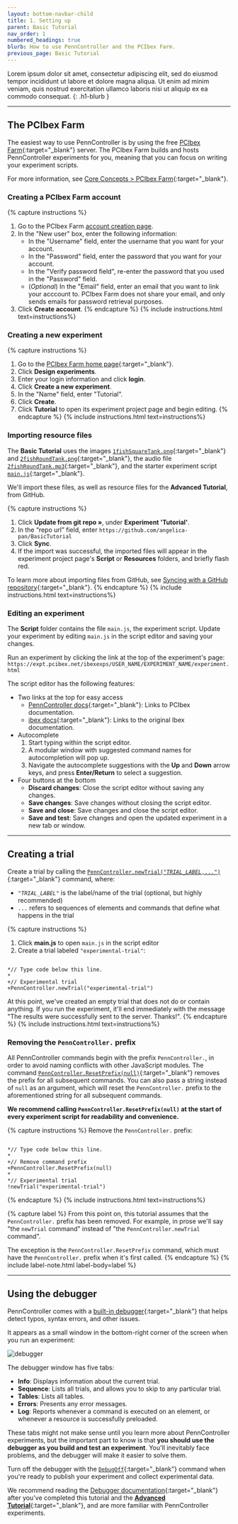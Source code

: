 ```yaml
---
layout: bottom-navbar-child
title: 1. Setting up
parent: Basic Tutorial
nav_order: 1
numbered_headings: true
blurb: How to use PennController and the PCIbex Farm.
previous_page: Basic Tutorial
---
```


Lorem ipsum dolor sit amet, consectetur adipiscing elit, sed do eiusmod tempor incididunt ut labore et dolore magna aliqua. Ut enim ad minim veniam, quis nostrud exercitation ullamco laboris nisi ut aliquip ex ea commodo consequat.
{: .h1-blurb }

---

## The PCIbex Farm

The easiest way to use PennController is by using the free [PCIbex Farm](https://expt.pcibex.net/){:target="_blank"} server. The PCIbex Farm builds and hosts PennController experiments for you, meaning that you can focus on writing your experiment scripts.

For more information, see [Core Concepts > PCIbex Farm]({{site.baseurl}}/core-concepts/4_pcibex-farm){:target="_blank"}.

### Creating a PCIbex Farm account

{% capture instructions %}

1. Go to the PCIbex Farm [account creation page](https://expt.pcibex.net/login).
2. In the "New user" box, enter the following information:
   + In the "Username" field, enter the username that you want for your account.
   + In the "Password" field, enter the password that you want for your account.
   + In the "Verify password field", re-enter the password that you used in the "Password" field.
   + (*Optional*) In the "Email" field, enter an email that you want to link your acccount to. PCIbex Farm does not share your email, and only sends emails for password retrieval purposes.
3. Click **Create account**.
{% endcapture %}
{% include instructions.html text=instructions%}

### Creating a new experiment

{% capture instructions %}

1. Go to the [PCIbex Farm home page](https://expt.pcibex.net/){:target="_blank"}.
2. Click **Design experiments**.
3. Enter your login information and click **login**.
4. Click **Create a new experiment**.
5. In the "Name" field, enter "Tutorial".
6. Click **Create**.
7. Click **Tutorial** to open its experiment project page and begin editing.
{% endcapture %}
{% include instructions.html text=instructions%}

### Importing resource files

The **Basic Tutorial** uses the images [`1fishSquareTank.png`]({{site.baseurl}}/assets/tutorials/1fishSquareTank.png){:target="_blank"} and [`2fishRoundTank.png`]({{site.baseurl}}/assets/tutorials/2fishRoundTank.png){:target="_blank"}, the audio file [`2fishRoundTank.mp3`]({{site.baseurl}}/assets/tutorials/2fishRoundTank.mp3){:target="_blank"}, and the starter experiment script [`main.js`]({{site.baseurl}}/assets/tutorials/main.js){:target="_blank"}.

We'll import these files, as well as resource files for the **Advanced Tutorial**, from GitHub.

{% capture instructions %}

1. Click **Update from git repo »**, under **Experiment 'Tutorial'**.
2. In the “repo url” field, enter `https://github.com/angelica-pan/BasicTutorial`
3. Click **Sync**.
4. If the import was successful, the imported files will appear in the experiment project page's **Script** or **Resources** folders, and briefly flash red.

To learn more about importing files from GitHub, see [Syncing with a GitHub repository]({{site.baseurl}}/docs/how-to-guides/github/){:target="_blank"}.
{% endcapture %}
{% include instructions.html text=instructions%}

### Editing an experiment

The **Script** folder contains the file `main.js`, the experiment script. Update your experiment by editing `main.js` in the script editor and saving your changes.

Run an experiment by clicking the link at the top of the experiment's page:
`https://expt.pcibex.net/ibexexps/USER_NAME/EXPERIMENT_NAME/experiment.html`

The script editor has the following features:

+ Two links at the top for easy access
  + [PennController docs](https://www.pcibex.net/documentation/){:target="_blank"}: Links to PCIbex documentation.
  + [ibex docs](https://github.com/addrummond/ibex/blob/master/docs/manual.md){:target="_blank"}: Links to the original Ibex documentation.
+ Autocomplete 
  1. Start typing within the script editor. 
  2. A modular window with suggested command names for autocompletion will pop up.
  3. Navigate the autocomplete suggestions with the **Up** and **Down** arrow keys, and press **Enter/Return** to select a suggestion.
+ Four buttons at the bottom
  + **Discard changes**: Close the script editor without saving any changes.
  + **Save changes**: Save changes without closing the script editor.
  + **Save and close**: Save changes and close the script editor.
  + **Save and test**: Save changes and open the updated experiment in a new tab or window.

---

## Creating a trial

Create a trial by calling the [<code>PennController.newTrial("<var>TRIAL_LABEL</var>,...")</code>]({{site.baseurl}}/global-commands/newtrial){:target="_blank"} command, where:

+ <code>"<var>TRIAL_LABEL</var>"</code> is the label/name of the trial (optional, but highly recommended)
+ `...` refers to sequences of elements and commands that define what happens in the trial

{% capture instructions %}

1. Click **main.js** to open `main.js` in the script editor
2. Create a trial labeled `"experimental-trial"`:

<pre><code class="language-diff-javascript diff-highlight"> 
*// Type code below this line.
*
+// Experimental trial
+PennController.newTrial("experimental-trial")
</code></pre>

At this point, we've created an empty trial that does not do or contain anything. If you run the experiment, it'll end immediately with the message "The results were successfully sent to the server. Thanks!". 
{% endcapture %}
{% include instructions.html text=instructions%}

### Removing the `PennController.` prefix

All PennController commands begin with the prefix `PennController.`, in order to avoid naming conflicts with other JavaScript modules. The command [`PennController.ResetPrefix(null)`]({{site.baseurl}}/global-commands/resetprefix){:target="_blank"} removes the prefix for all subsequent commands. You can also pass a string instead of `null` as an argument, which will reset the `PennController.` prefix to the aforementioned string for all subsequent commands. 

**We recommend calling `PennController.ResetPrefix(null)` at the start of every experiment script for readability and convenience.**

{% capture instructions %}
Remove the `PennController.` prefix:

<pre><code class="language-diff-javascript diff-highlight"> 
*// Type code below this line.
*
+// Remove command prefix
+PennController.ResetPrefix(null)
*
*// Experimental trial
!newTrial("experimental-trial")
</code></pre>
{% endcapture %}
{% include instructions.html text=instructions%}

{% capture label %}
From this point on, this tutorial assumes that the `PennController.` prefix has been removed. For example, in prose we'll say "the `newTrial` command" instead of "the `PennController.newTrial` command". 

The exception is the `PennController.ResetPrefix` command, which must have the `PennController.` prefix when it's first called.
{% endcapture %}
{% include label-note.html label-body=label %}

---

## Using the debugger

PennController comes with a [built-in debugger]({{site.baseurl}}/core-concepts/debugger){:target="_blank"} that helps detect typos, syntax errors, and other issues.

It appears as a small window in the bottom-right corner of the screen when you run an experiment:

![debugger]({{site.baseurl}}/assets/images/debugger.png)

 The debugger window has five tabs:

+ **Info**: Displays information about the current trial.
+ **Sequence**: Lists all trials, and allows you to skip to any particular trial.
+ **Tables**: Lists all tables.
+ **Errors**: Presents any error messages.
+ **Log**: Reports whenever a command is executed on an element, or whenever a resource is successfully preloaded.

These tabs might not make sense until you learn more about PennController experiments, but the important part to know is that **you should use the debugger as you build and test an experiment**. You'll inevitably face problems, and the debugger will make it easier to solve them.

Turn off the debugger with the [`DebugOff`]({{site.baseurl}}/commands/global-commands/debugoff){:target="_blank"} command when you're ready to publish your experiment and collect experimental data.

We recommend reading the [Debugger documentation]({{site.baseurl}}/core-concepts/4_pcibex-farm#debugger){:target="_blank"} after you've completed this tutorial and the [**Advanced Tutorial**]({{site.baseurl}}/advanced-tutorial){:target="_blank"}, and are more familiar with PennController experiments.
